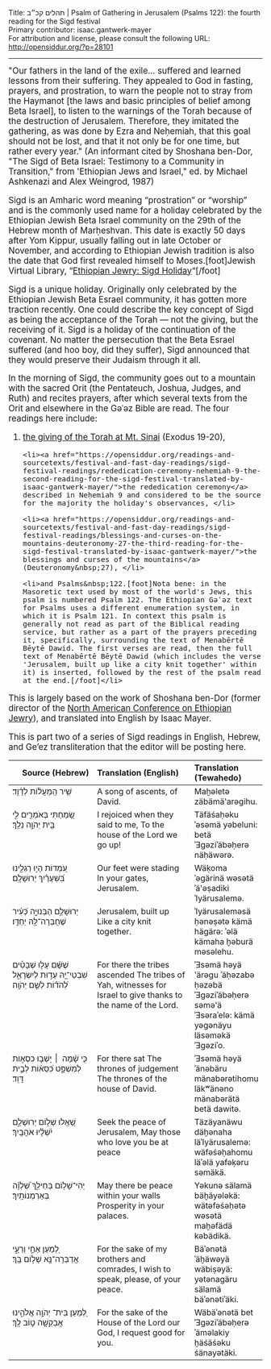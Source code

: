 <html>
<head></head>
<body>
Title: תהלים קכ״ב | Psalm of Gathering in Jerusalem (Psalms 122): the fourth reading for the Sigd festival<br />
Primary contributor: isaac.gantwerk-mayer<br />
For attribution and license, please consult the following URL: <a href="http://opensiddur.org/?p=28101">http://opensiddur.org/?p=28101</a>
<p />
<hr />

<div class="english" style="font-size: 1.2em;">
"Our fathers in the land of the exile… suffered and learned lessons from their suffering. They appealed to God in fasting, prayers, and prostration, to warn the people not to stray from the Haymanot [the laws and basic principles of belief among Beta Israel], to listen to the warnings of the Torah because of the destruction of Jerusalem. Therefore, they imitated the gathering, as was done by Ezra and Neḥemiah, that this goal should not be lost, and that it not only be for one time, but rather every year." (An informant cited by Shoshana ben-Dor, "The Sigd of Beta Israel: Testimony to a Community in Transition," from 'Ethiopian Jews and Israel," ed. by Michael Ashkenazi and Alex Weingrod, 1987)

Sigd is an Amharic word meaning “prostration” or “worship” and is the commonly used name for a holiday celebrated by the Ethiopian Jewish Beta Israel community on the 29th of the Hebrew month of Marḥeshvan. This date is exactly 50 days after Yom Kippur, usually falling out in late October or November, and according to Ethiopian Jewish tradition is also the date that God first revealed himself to Moses.[foot]Jewish Virtual Library, “<a href="https://www.jewishvirtuallibrary.org/ethiopian-sigd-holiday">Ethiopian Jewry: Sigd Holiday</a>“[/foot]

Sigd is a unique holiday. Originally only celebrated by the Ethiopian Jewish Beta Esrael community, it has gotten more traction recently. One could describe the key concept of Sigd as being the acceptance of the Torah — not the giving, but the receiving of it. Sigd is a holiday of the continuation of the covenant. No matter the persecution that the Beta Esrael suffered (and hoo boy, did they suffer), Sigd announced that they would preserve their Judaism through it all.

In the morning of Sigd, the community goes out to a mountain with the sacred Orit (the Pentateuch, Joshua, Judges, and Ruth) and recites prayers, after which several texts from the Orit and elsewhere in the Gəʿəz Bible are read. The four readings here include: 

<ol>
    <li><a href="https://opensiddur.org/readings-and-sourcetexts/festival-and-fast-day-readings/sigd-festival-readings/revelation-at-sinai-exodus-19-20-the-first-reading-for-the-sigd-festival-translated-by-isaac-gantwerk-mayer/">the giving of the Torah at Mt. Sinai</a> (Exodus&nbsp;19-20), </li>

    <li><a href="https://opensiddur.org/readings-and-sourcetexts/festival-and-fast-day-readings/sigd-festival-readings/rededication-ceremony-nehemiah-9-the-second-reading-for-the-sigd-festival-translated-by-isaac-gantwerk-mayer/">the rededication ceremony</a> described in Neḥemiah 9 and considered to be the source for the majority the holiday's observances, </li>

    <li><a href="https://opensiddur.org/readings-and-sourcetexts/festival-and-fast-day-readings/sigd-festival-readings/blessings-and-curses-on-the-mountains-deuteronomy-27-the-third-reading-for-the-sigd-festival-translated-by-isaac-gantwerk-mayer/">the blessings and curses of the mountains</a> (Deuteronomy&nbsp;27), </li>

    <li>and Psalms&nbsp;122.[foot]Nota bene: in the Masoretic text used by most of the world's Jews, this psalm is numbered Psalm 122. The Ethiopian Gəʿəz text for Psalms uses a different enumeration system, in which it is Psalm 121. In context this psalm is generally not read as part of the Biblical reading service, but rather as a part of the prayers preceding it, specifically, surrounding the text of Menabērtē Bēytē Dawid. The first verses are read, then the full text of Menabērtē Bēytē Dawid (which includes the verse 'Jerusalem, built up like a city knit together' within it) is inserted, followed by the rest of the psalm read at the end.[/foot]</li>
</ol>

This is largely based on the work of Shoshana ben-Dor (former director of the <a href="http://www.nacoej.org/">North American Conference on Ethiopian Jewry</a>), and translated into English by Isaac Mayer.

This is part two of a series of Sigd readings in English, Hebrew, and Ge’ez transliteration that the editor will be posting here.
</div>

<table style="width: 100%;margin-left: auto;margin-right: auto;" class="draggable">
<thead><tr><th id="x" style="text-align: right;">Source (Hebrew)</th><th style="text-align: left;">Translation (English)</th><th style="text-align: left;">Translation (Tewahedo)</th></tr></thead>
<tbody>
<tr><td style="vertical-align:top;" width="46%">
<div class="liturgy"><span lang="he">
שִׁ֥יר הַֽמַּעֲל֗וֹת לְדָ֫וִ֥ד׃
</span></div></td>
 
<td style="vertical-align:top;" width="53%">
<div class="english">
A song of ascents, of David.
</div></td>
 
<td style="vertical-align:top;" width="53%">
<div class="english">
Maḫəletə zäbämäʽarəgihu. 
</div></td></tr>


<tr><td style="vertical-align:top;" width="46%">
<div class="liturgy"><span lang="he">
שָׂ֭מַחְתִּי בְּאֹמְרִ֣ים לִ֑י
בֵּ֖ית יְהֹוָ֣ה נֵלֵֽךְ׃
</div></td>
 
<td style="vertical-align:top;" width="53%">
<div class="english">
I rejoiced when they said to me,
To the house of the Lord we go up!
</div></td>
 
<td style="vertical-align:top;" width="53%">
<div class="english">
Täfäśaḥəku ʾəsəmä yəbeluni:
betä ʾƎgəziʾäbəḥerə näḥäwərə.
</div></td></tr>


<tr><td style="vertical-align:top;" width="46%">
<div class="liturgy"><span lang="he">
עֹ֭מְדוֹת הָי֣וּ רַגְלֵ֑ינוּ
בִּ֝שְׁעָרַ֗יִךְ יְרוּשָׁלָֽ&#x200d;ִם׃ 
</div></td>
 
<td style="vertical-align:top;" width="53%">
<div class="english">
Our feet were stading
In your gates, Jerusalem.
</div></td>
 
<td style="vertical-align:top;" width="53%">
<div class="english">
Wäḳoma ʾəgärinä wəsətä
ʾäʽəṣadiki ʾIyärusalemə. 
</div></td></tr>


<tr><td style="vertical-align:top;" width="46%">
<div class="liturgy"><span lang="he">
יְרוּשָׁלַ֥&#x200d;ִם הַבְּנוּיָ֑ה
כְּ֝עִ֗יר שֶׁחֻבְּרָה־לָּ֥הּ יַחְדָּֽו׃
</div></td>
 
<td style="vertical-align:top;" width="53%">
<div class="english">
Jerusalem, built up
Like a city knit together.
</div></td>
 
<td style="vertical-align:top;" width="53%">
<div class="english">
ʾIyärusaleməsä ḥənəṣətə kämä hägärə:
ʾəlä kämaha ḫəburä məsəlehu. 
</div></td></tr>


<tr><td style="vertical-align:top;" width="46%">
<div class="liturgy"><span lang="he">
שֶׁשָּׁ֨ם עָל֪וּ שְׁבָטִ֡ים
שִׁבְטֵי־יָ֭הּ עֵד֣וּת לְיִשְׂרָאֵ֑ל
לְ֝הֹד֗וֹת לְשֵׁ֣ם יְהֹוָֽה׃
</div></td>
 
<td style="vertical-align:top;" width="53%">
<div class="english">
For there the tribes ascended
The tribes of Yah, witnesses for Israel
to give thanks to the name of the Lord.
</div></td>
 
<td style="vertical-align:top;" width="53%">
<div class="english">
ʾƎsəmä həyä ʽärəgu ʾäḥəzabə
ḥəzəbä ʾƎgəziʾäbəḥerə səməʽä ʾƎsəraʾelə:
kämä yəgənäyu läsəməkä ʾƎgəziʾo.
</div></td></tr>


<tr><td style="vertical-align:top;" width="46%">
<div class="liturgy"><span lang="he">
כִּ֤י שָׁ֨מָּה  ׀ יָשְׁב֣וּ
כִסְא֣וֹת לְמִשְׁפָּ֑ט
כִּ֝סְא֗וֹת לְבֵ֣ית דָּוִֽד׃
</div></td>
 
<td style="vertical-align:top;" width="53%">
<div class="english">
For there sat
The thrones of judgement
The thrones of the house of David.
</div></td>
 
<td style="vertical-align:top;" width="53%">
<div class="english">
ʾƎsəmä həyä ʾänəbäru
mänabərətihomu läkʷänəno
mänabərätä betä dawitə. 
</div></td></tr>


<tr><td style="vertical-align:top;" width="46%">
<div class="liturgy"><span lang="he">
שַׁ֭אֲלוּ שְׁל֣וֹם יְרוּשָׁלָ֑&#x200d;ִם 
יִ֝שְׁלָ֗יוּ אֹהֲבָֽיִךְ׃ 
</div></td>
 
<td style="vertical-align:top;" width="53%">
<div class="english">
Seek the peace of Jerusalem,
May those who love you be at peace 
</div></td>
 
<td style="vertical-align:top;" width="53%">
<div class="english">
Täzäyanäwu däḫənaha läʾIyärusalemə:
wäfəśəḥahomu läʾəlä yafəḳəru səmäkä.
</div></td></tr>


<tr><td style="vertical-align:top;" width="46%">
<div class="liturgy"><span lang="he">
יְהִי־שָׁל֥וֹם בְּחֵילֵ֑ךְ
שַׁ֝לְוָ֗ה בְּאַרְמְנוֹתָֽיִךְ׃
</div></td>
 
<td style="vertical-align:top;" width="53%">
<div class="english">
May there be peace within your walls
Prosperity in your palaces.
</div></td>
 
<td style="vertical-align:top;" width="53%">
<div class="english">
Yəkunə sälamä bäḫäyələkä: 
wätəfəśəḥətə wəsətä maḫəfädä kəbädikä.
</div></td></tr>


<tr><td style="vertical-align:top;" width="46%">
<div class="liturgy"><span lang="he">
לְ֭מַעַן אַחַ֣י וְרֵעָ֑י
אֲדַבְּרָה־נָּ֖א שָׁל֣וֹם בָּֽךְ׃
</div></td>
 
<td style="vertical-align:top;" width="53%">
<div class="english">
For the sake of my brothers and comrades,
I wish to speak, please, of your peace.
</div></td>
 
<td style="vertical-align:top;" width="53%">
<div class="english">
Bäʾənətä ʾäḫäwəyä wäbiṣəyä:
yətənagäru sälamä bäʾənətiʾäki. 
</div></td></tr>


<tr><td style="vertical-align:top;" width="46%">
<div class="liturgy"><span lang="he">
לְ֭מַעַן בֵּית־
יְהֹוָ֣ה אֱלֹהֵ֑ינוּ
אֲבַקְשָׁ֖ה ט֣וֹב לָֽךְ׃
</div></td>
 
<td style="vertical-align:top;" width="53%">
<div class="english">
For the sake of the House
of the Lord our God,
I request good for you.
</div></td>
 
<td style="vertical-align:top;" width="53%">
<div class="english">
Wäbäʾənətä bet
 ʾƎgəziʾäbəḥerə ʾäməlakiy
 ḫäśäśəku śänayətäki.
</div></td></tr>
</tbody></table>
</body>
</html>
